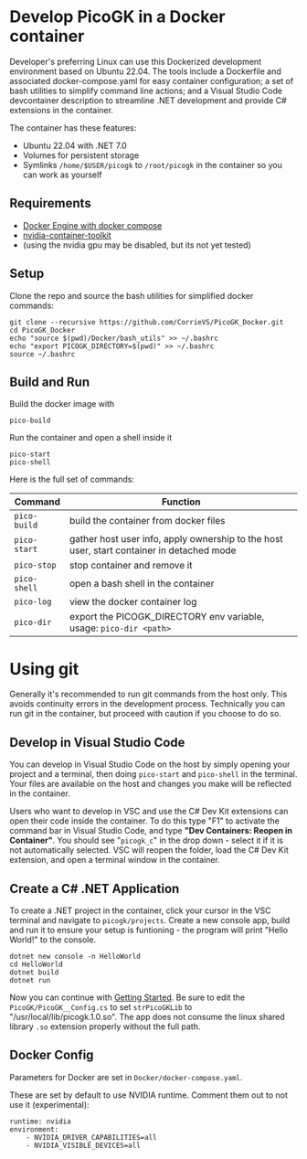# Develop PicoGK in a Docker container

Developer's preferring Linux can use this Dockerized development environment based on Ubuntu 22.04.
The tools include a Dockerfile and associated docker-compose.yaml for easy container configuration; a set of
bash utilities to simplify command line actions; and a Visual Studio Code devcontainer description to streamline .NET development and provide C# extensions in the container.

The container has these features:
- Ubuntu 22.04 with .NET 7.0
- Volumes for persistent storage
- Symlinks `/home/$USER/picogk` to `/root/picogk` in the container so you can work as yourself

## Requirements
- [Docker Engine with docker compose](https://docs.docker.com/engine/install/ubuntu/)
- [nvidia-container-toolkit](https://docs.nvidia.com/datacenter/cloud-native/container-toolkit/latest/install-guide.html)
- (using the nvidia gpu may be disabled, but its not yet tested)

## Setup

Clone the repo and source the bash utilities for simplified docker commands:

```
git clone --recursive https://github.com/CorrieVS/PicoGK_Docker.git
cd PicoGK_Docker
echo "source $(pwd)/Docker/bash_utils" >> ~/.bashrc
echo "export PICOGK_DIRECTORY=$(pwd)" >> ~/.bashrc
source ~/.bashrc
```

## Build and Run

Build the docker image with
```
pico-build
```

Run the container and open a shell inside it
```
pico-start
pico-shell
```

Here is the full set of commands:

| Command | Function |
| --- | --- |
| `pico-build` | build the container from docker files |
| `pico-start` | gather host user info, apply ownership to the host user, start container in detached mode |
| `pico-stop` | stop container and remove it |
| `pico-shell` | open a bash shell in the container |
| `pico-log` | view the docker container log |
| `pico-dir` | export the PICOGK_DIRECTORY env variable, usage: `pico-dir <path>` |


# Using git

Generally it's recommended to run git commands from the host only.  This avoids continuity errors in the development process.  Technically you can run git in the container, but proceed with caution if you choose to do so.

## Develop in Visual Studio Code

You can develop in Visual Studio Code on the host by simply opening your project and a terminal, then doing `pico-start` and `pico-shell` in the terminal.  Your files are available on the host and changes you make will be reflected in the container.

Users who want to develop in VSC and use the C# Dev Kit extensions can open their code inside the container.  To do this type "F1" to activate the command bar in Visual Studio Code, and type **"Dev Containers: Reopen in Container"**.  You should see "`picogk_c`" in the drop down - select it if it is not automatically selected.  VSC will reopen the folder, load the C# Dev Kit extension, and open a terminal window in the container.

## Create a C# .NET Application

To create a .NET project in the container, click your cursor in the VSC terminal and navigate to `picogk/projects`.  Create a new console app, build and run it to ensure your setup is funtioning - the program will print "Hello World!" to the console.

```
dotnet new console -n HelloWorld
cd HelloWorld
dotnet build
dotnet run
```

Now you can continue with [Getting Started](https://github.com/leap71/PicoGK/blob/main/Documentation/README.md#your-first-picogk-app).  Be sure to edit the `PicoGK/PicoGK__Config.cs` to set `strPicoGKLib` to  "/usr/local/lib/picogk.1.0.so".  The app does not consume the linux shared library `.so` extension properly without the full path.

## Docker Config

Parameters for Docker are set in `Docker/docker-compose.yaml`.

These are set by default to use NVIDIA runtime. Comment them out to not use it (experimental):
```
runtime: nvidia
environment:
    - NVIDIA_DRIVER_CAPABILITIES=all
    - NVIDIA_VISIBLE_DEVICES=all
```

